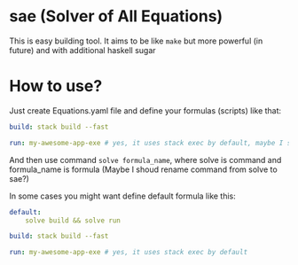 # sae (Solver of All Equations)

This is easy building tool. It aims to be like `make` but more powerful (in future) and with additional haskell sugar

# How to use?

Just create Equations.yaml file and define your formulas (scripts) like that:

```yaml
build: stack build --fast

run: my-awesome-app-exe # yes, it uses stack exec by default, maybe I should remove that feature?
```

And then use command `solve formula_name`, where solve is command and formula_name is formula (Maybe I shoud rename command from solve to sae?) <br />

In some cases you might want define default formula like this:

```yaml
default:
    solve build && solve run

build: stack build --fast

run: my-awesome-app-exe # yes, it uses stack exec by default
```